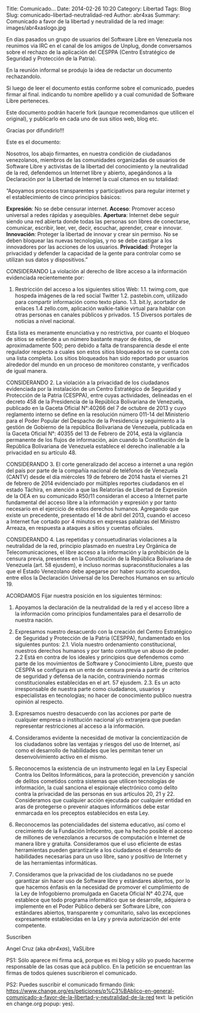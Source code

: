 Title: Comunicado...
Date: 2014-02-26 10:20
Category: Libertad
Tags: Blog
Slug: comunicado-libertad-neutralidad-red
Author: abr4xas
Summary: Comunicado a favor de la libertad y neutralidad de la red
image: images/abr4xaslogo.jpg

En días pasados un grupo de usuarios del Software Libre en Venezuela nos reunimos via IRC en el canal de los amigos de Unplug, donde conversamos sobre el rechazo de la aplicación del CESPPA (Centro Estratégico de Seguridad y Protección de la Patria).

En la reunión informal se produjo la idea de redactar un documento rechazandolo. 

Si luego de leer el documento estás conforme sobre el comunicado, puedes firmar al final. indicando tu nombre apellido y a cual comunidad de Software Libre perteneces.

Este documento podrán hacerle fork (aunque recomendamos que utilicen el original), y publicarlo en cada uno de sus sitios web, blog etc.

Gracias por difundirlo!!!

Este es el documento:

Nosotros, los abajo firmantes, en nuestra condición de ciudadanos venezolanos, miembros de las comunidades organizadas de usuarios de Software Libre y activistas de la libertad del conocimiento y la neutralidad de la red, defendemos un Internet libre y abierto, apegándonos a la Declaración por la Libertad de Internet la cual citamos en su totalidad:

“Apoyamos procesos transparentes y participativos para regular internet y el establecimiento de cinco principios básicos:

**Expresión**: No se debe censurar internet.
**Acceso**: Promover acceso universal a redes rápidas y asequibles.
**Apertura**: Internet debe seguir siendo una red abierta donde todas las personas son libres de conectarse, comunicar, escribir, leer, ver, decir, escuchar, aprender, crear e innovar.
**Innovación**: Proteger la libertad de innovar y crear sin permiso. No se deben bloquear las nuevas tecnologías, y no se debe castigar a los innovadores por las acciones de los usuarios.
**Privacidad**: Proteger la privacidad y defender la capacidad de la gente para controlar como se utilizan sus datos y dispositivos.”

CONSIDERANDO
La violación al derecho de libre acceso a la información evidenciada recientemente por:

1. Restricción del acceso a los siguientes sitios Web:
1.1. twimg.com, que hospeda imágenes de la red social Twitter
1.2. pastebin.com, utilizado para compartir información como texto plano.
1.3. bit.ly, acortador de enlaces
1.4 zello.com, aplicación walkie-talkie virtual para hablar con otras personas en canales públicos y privados.
1.5 Diversos portales de noticias a nivel nacional.

Esta lista es meramente enunciativa y no restrictiva, por cuanto el bloqueo de sitios se extiende a un número bastante mayor de éstos, de aproximadamente 500; pero debido a falta de transparencia desde el ente regulador respecto a cuales son estos sitios bloqueados no se cuenta con una lista completa. Los sitios bloqueados han sido reportado por usuarios alrededor del mundo en un proceso de monitoreo constante, y verificados de igual manera.

CONSIDERANDO
2. La violación a la privacidad de los ciudadanos evidenciada por la instalación de un Centro Estratégico de Seguridad y Protección de la Patria (CESPPA), entre cuyas actividades, delineadas en el decreto 458 de la Presidencia de la República Bolivariana de Venezuela, publicado en la Gaceta Oficial N°:40266 del 7 de octubre de 2013 y cuyo reglamento interno se define en la resolución número 011-14 del Ministerio para el Poder Popular del Despacho de la Presidencia y seguimiento a la gestión de Gobierno de la república Bolivariana de Venezuela, publicada en la Gaceta Oficial N°: 40355 del 13 de Febrero de 2014, está la vigilancia permanente de los flujos de información, aún cuando la Constitución de la República Bolivariana de Venezuela establece el derecho inalienable a la privacidad en su artículo 48.

CONSIDERANDO
3. El corte generalizado del acceso a internet a una región del país por parte de la compañía nacional de teléfonos de Venezuela (CANTV) desde el día miércoles 19 de febrero de 2014 hasta el viernes 21 de febrero de 2014 evidenciado por múltiples reportes ciudadanos en el estado Táchira, en atención a que las Relatorías de Libertad de Expresión de la OEA en su comunicado R50/11 consideran el acceso a Internet parte fundamental del acceso libre a la información y expresión y por tanto necesario en el ejercicio de estos derechos humanos. Agregando que existe un precedente, presentado el 14 de abril del 2013, cuando el acceso a Internet fue cortado por 4 minutos en expresas palabras del Ministro Arreaza, en respuesta a ataques a sitios y cuentas oficiales.

CONSIDERANDO
4. Las repetidas y consuetudinarias violaciones a la neutralidad de la red, principio plasmado en nuestra Ley Orgánica de Telecomunicaciones, el libre acceso a la información y la prohibición de la censura previa, presentes en la Constitución de la República Bolivariana de Venezuela (art. 58 ejusdem), e incluso normas supraconstitucionales a las que el Estado Venezolano debe apegarse por haber suscrito acuerdos, entre ellos la Declaración Universal de los Derechos Humanos en su artículo 19.

ACORDAMOS
Fijar nuestra posición en los siguientes términos:

1. Apoyamos la declaración de la neutralidad de la red y el acceso libre a la información como principios fundamentales para el desarrollo de nuestra nación.

2. Expresamos nuestro desacuerdo con la creación del Centro Estratégico de Seguridad y Protección de la Patria (CESPPA), fundamentado en los siguientes puntos:
2.1. Viola nuestro ordenamiento constitucional, nuestros derechos humanos y por tanto constituye un abuso de poder.
2.2 Está en contra de los ideales y principios que defendemos como parte de los movimientos de Software y Conocimiento Libre, puesto que CESPPA se configura en un ente de censura previa a partir de criterios de seguridad y defensa de la nación, contraviniendo normas constitucionales establecidas en el art. 57 ejusdem.
2.3. Es un acto irresponsable de nuestra parte como ciudadanos, usuarios y especialistas en tecnologías; no hacer de conocimiento publico nuestra opinión al respecto.

3. Expresamos nuestro desacuerdo con las acciones por parte de cualquier empresa o institución nacional y/o extranjera que puedan representar restricciones al acceso a la información.

4. Consideramos evidente la necesidad de motivar la concientización de los ciudadanos sobre las ventajas y riesgos del uso de Internet, así como el desarrollo de habilidades que les permitan tener un desenvolvimiento activo en el mismo.

5. Reconocemos la existencia de un instrumento legal en la Ley Especial Contra los Delitos Informáticos, para la protección, prevención y sanción de delitos cometidos contra sistemas que utilicen tecnologías de información, la cual sanciona el espionaje electrónico como delito contra la privacidad de las personas en sus artículos 20, 21 y 22. Consideramos que cualquier acción ejecutada por cualquier entidad en aras de protegerse o prevenir ataques informáticos debe estar enmarcada en los preceptos establecidos en esta Ley.

6. Reconocemos las potencialidades del sistema educativo, así como el crecimiento de la Fundación Infocentro, que ha hecho posible el acceso de millones de venezolanos a recursos de computación e Internet de manera libre y gratuita. Consideramos que el uso eficiente de estas herramientas pueden garantizarle a los ciudadanos el desarrollo de habilidades necesarias para un uso libre, sano y positivo de Internet y de las herramientas informáticas.

7. Consideramos que la privacidad de los ciudadanos no se puede garantizar sin hacer uso de Software libre y estándares abiertos, por lo que hacemos énfasis en la necesidad de promover el cumplimiento de la Ley de Infogobierno promulgada en Gaceta Oficial N° 40.274, que establece que todo programa informático que se desarrolle, adquiera o implemente en el Poder Público deberá ser Software Libre, con estándares abiertos, transparente y comunitario, salvo las excepciones expresamente establecidas en la Ley y previa autorización del ente competente.

Suscriben

Angel Cruz (aka *abr4xas*), VaSLibre

PS1: Sólo aparece mi firma acá, porque es mi blog y sólo yo puedo hacerme responsable de las cosas que acá publico. En la petición se encuentran las firmas de todos quienes suscribieron el comunicado.

PS2: Puedes suscribir el comunicado firmando (link: https://www.change.org/es/peticiones/p%C3%BAblico-en-general-comunicado-a-favor-de-la-libertad-y-neutralidad-de-la-red text: la petición en change.org popup: yes).